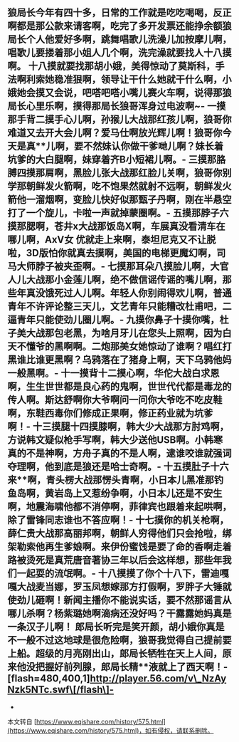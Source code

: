 狼局长今年有四十多，日常的工作就是吃吃喝喝，反正啊都是那公款来请客啊，吃完了多开发票还能挣余额狼局长个人他爱好多啊，跳舞唱歌儿洗澡儿加按摩儿啊，唱歌儿要搂着那小姐人几个啊，洗完澡就要找人十八摸啊。 十八摸就要找那胡小娥，美得惊动了莫斯科，手法啊利索她稳准狠啊，领导让干什么她就干什么啊，小娥她会摸又会说，吧嗒吧嗒小嘴儿赛火车啊，说得那狼局长心里乐啊，摸得那局长狼哥浑身过电波啊~-
一摸那手背二摸手心儿啊，孙猴儿大战那红孩儿啊，狼哥你难道又去开大会儿啊？爱马仕啊放光辉儿啊！狼哥你今天是真\*\*儿啊，要不然妹认你做干爹哋儿啊？妹长着坑爹的大白腿啊，妹穿着齐B小短裙儿啊。-
三摸那胳膊四摸那肩啊，黑脸儿张大战那红脸儿关啊，狼哥你别学那朝鲜发火箭啊，吃不饱果然就射不远啊，朝鲜发火箭他一溜烟啊，变脸儿快好似那甄子丹啊，刚在半悬空打了一个旋儿，卡啦一声就掉蒙圈啊。-
五摸那脖子六摸那腮啊，苍井x大战那饭岛X啊，车展真没看清车在哪儿啊，AxV女 优就走上来啊，泰坦尼克又不让脱啦，3D版怕你就真去摸啊，美国的电梯更魔幻啊，司马大师脖子被夹歪啊。-
七摸那耳朵八摸脸儿啊，大官人儿大战那小金莲儿啊，绝不做信谣传谣的嘴儿啊，那些年真没饿死过人儿啊。年轻人你别闹得欢儿啊，普通青年不许评论整三天儿，文艺青年只能糟改杜甫吧，二逼青年只能使劲儿圈儿啊。-
九摸你鼻子十摸你嘴，杜子美大战那包老黑，为啥月牙儿在您头上照啊，因为白天不懂爷的黑啊啊。二炮那美女她惊动了谁啊？唱红打黑谁比谁更黑啊？乌鸦落在了猪身上啊，天下乌鸦他妈一般黑啊。-
十一摸背十二摸心啊，华佗大战白求恩啊，生生世世都是良心药的鬼啊，世世代代都是毒龙的传人啊。斯达舒啊你大爷啊问一问你大爷吃不吃皮鞋啊，东鞋西毒你们修成正果啊，修正药业就为坑爹啊！-
十三摸腿十四摸膝啊，韩大少大战那方肘鸡啊，方说韩文疑似枪手写啊，韩大少送他USB啊。小韩寒真的不是神啊，方舟子真的不是人啊，逮谁咬谁就强词夺理啊，他到底是狼还是哈士奇啊。-
十五摸肚子十六来\*\*啊，青头楞大战那愣头青啊，小日本儿黑准那钓鱼岛啊，黄岩岛上又惹纷争啊，小日本儿还是不安生啊，地震海啸他都不消停啊，菲律宾也跟着来起哄啊，除了雷锋同志谁也不答应啊！-
十七摸你的机关枪啊，薛仁贵大战那高丽邦啊，朝鲜人穷得他们只会抢啦，绑架勒索他再生爹娘啊。来伊份蜜饯是要了命的香啊走着路被烫死是真荒唐音著协三年以后会这样想，那些年我们一起耍的流氓啊。-
十八摸摸了你个十八下，雷迪嘎嘎大战麦当娜，罗玉凤想嫁那方打假啊，罗胖子大锤就使劲儿砸啊！新闻主播你不能说实话，要不然那谣言从哪儿杀啊？杨紫璐她啊滴病还没好吗？干露露她妈真是一条汉子儿啊！ 郎局长听完是笑开颜，胡小娥你真是不一般不过这地球是很危险啊，狼哥我觉得自己提前要上船。超级的月亮刚出山，郎局长牺牲在天上人间，原来他没把握好前列腺，郎局长精\*\*液就上了西天啊！-
\[flash=480,400,1\]http://player.56.com/v\_NzAyNzk5NTc.swf\[/flash\]-
-

-

本文转自 [https://www.eqishare.com/history/575.html](https://www.eqishare.com/history/575.html)，如有侵权，请联系删除。